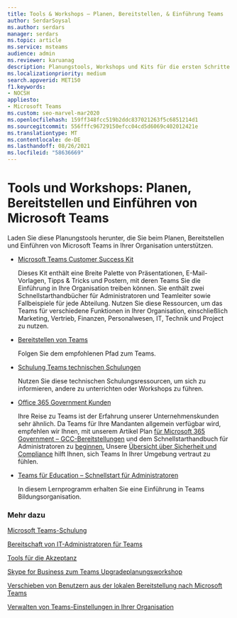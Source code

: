 ```yaml
---
title: Tools & Workshops – Planen, Bereitstellen, & Einführung Teams
author: SerdarSoysal
ms.author: serdars
manager: serdars
ms.topic: article
ms.service: msteams
audience: admin
ms.reviewer: karuanag
description: Planungstools, Workshops und Kits für die ersten Schritte von Organisationen mit Microsoft Teams
ms.localizationpriority: medium
search.appverid: MET150
f1.keywords:
- NOCSH
appliesto:
- Microsoft Teams
ms.custom: seo-marvel-mar2020
ms.openlocfilehash: 159ff348fcc519b2ddc837021263f5c6851214d1
ms.sourcegitcommit: 556fffc96729150efcc04cd5d6069c402012421e
ms.translationtype: MT
ms.contentlocale: de-DE
ms.lasthandoff: 08/26/2021
ms.locfileid: "58636669"
---
```

# <a name="tools-and-workshops-plan-deliver-and-adopt-microsoft-teams"></a>Tools und Workshops: Planen, Bereitstellen und Einführen von Microsoft Teams

Laden Sie diese Planungstools herunter, die Sie beim Planen, Bereitstellen und Einführen von Microsoft Teams in Ihrer Organisation unterstützen.


- [Microsoft Teams Customer Success Kit](https://aka.ms/TeamsCustomerSuccess)

    Dieses Kit enthält eine Breite Palette von Präsentationen, E-Mail-Vorlagen, Tipps & Tricks und Postern, mit deren Teams Sie die Einführung in Ihre Organisation treiben können. Sie enthält zwei Schnellstarthandbücher für Administratoren und Teamleiter sowie Fallbeispiele für jede Abteilung. Nutzen Sie diese Ressourcen, um das Teams für verschiedene Funktionen in Ihrer Organisation, einschließlich Marketing, Vertrieb, Finanzen, Personalwesen, IT, Technik und Project zu nutzen.

- [Bereitstellen von Teams](./deploy-overview.md)

    Folgen Sie dem empfohlenen Pfad zum Teams.


- [Schulung Teams technischen Schulungen](itadmin-readiness.md)

    Nutzen Sie diese technischen Schulungsressourcen, um sich zu informieren, andere zu unterrichten oder Workshops zu führen.

- [Office 365 Government Kunden](plan-for-government-gcc.md)

   Ihre Reise zu Teams ist der Erfahrung unserer Unternehmenskunden sehr ähnlich. Da Teams für Ihre Mandanten allgemein verfügbar wird, empfehlen wir Ihnen, mit unserem Artikel Plan [für Microsoft 365 Government – GCC-Bereitstellungen](plan-for-government-gcc.md) und dem Schnellstarthandbuch für Administratoren zu [beginnen.](https://download.microsoft.com/download/F/3/9/F39B4F10-5720-4516-87E1-91E5A5678EFB/MicrosoftTeams-AdminQuickStart-EnableTeams.docx) Unsere [Übersicht über Sicherheit und Compliance](security-compliance-overview.md) hilft Ihnen, sich Teams In Ihrer Umgebung vertraut zu fühlen.

- [Teams für Education – Schnellstart für Administratoren](./teams-quick-start-edu.yml)

    In diesem Lernprogramm erhalten Sie eine Einführung in Teams Bildungsorganisation.

### <a name="see-also"></a>Mehr dazu

[Microsoft Teams-Schulung](training-microsoft-teams-landing-page.md)

[Bereitschaft von IT-Administratoren für Teams](ITAdmin-readiness.md)

[Tools für die Akzeptanz](adopt-tools-and-downloads.md)

[Skype for Business zum Teams Upgradeplanungsworkshop](https://www.microsoft.com/microsoft-365/partners/intelligentcommunications/skype-for-business-teams)

[Verschieben von Benutzern aus der lokalen Bereitstellung nach Microsoft Teams](/skypeforbusiness/hybrid/move-users-from-on-premises-to-teams)

[Verwalten von Teams-Einstellungen in Ihrer Organisation](enable-features-office-365.md)
